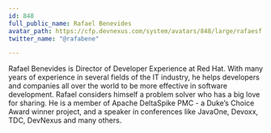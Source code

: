 ```yaml
---
id: 848
full_public_name: Rafael Benevides
avatar_path: https://cfp.devnexus.com/system/avatars/848/large/rafaesf.jpg?1506798287
twitter_name: "@rafabene"

---
```

Rafael Benevides is Director of Developer Experience at Red Hat. With many years of experience in several fields of the IT industry, he helps developers and companies all over the world to be more effective in software development. Rafael considers himself a problem solver who has a big love for sharing. He is a member of Apache DeltaSpike PMC - a Duke’s Choice Award winner project, and a speaker in conferences like JavaOne, Devoxx, TDC, DevNexus and many others.